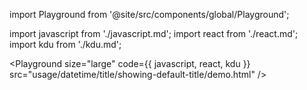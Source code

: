 import Playground from '@site/src/components/global/Playground';

import javascript from './javascript.md';
import react from './react.md';
import kdu from './kdu.md';

<Playground size="large" code={{ javascript, react, kdu }} src="usage/datetime/title/showing-default-title/demo.html" />
